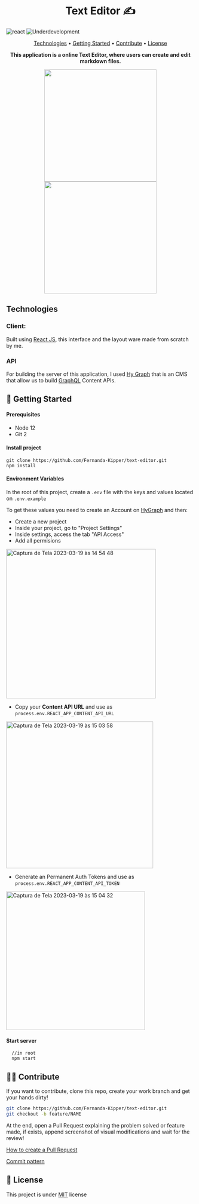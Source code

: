 <h1 align="center" style="font-weight: bold;">Text Editor ✍</h1>

![react](https://img.shields.io/badge/React-blue?style=flat&logo=react)
![Underdevelopment](https://img.shields.io/badge/GraphQL-e10098?style=flat&logo=graphql)


<p align="center">
 <a href="#tech">Technologies</a> • 
 <a href="#started">Getting Started</a> • 
 <a href="#contribute">Contribute</a> •
 <a href="#license">License</a>
</p>

<p align="center">
<b>This application is a online Text Editor, where users can create and edit markdown files.</b>
</p>

<p align="center">
    <img src="./.github/assets/file-edit.png" width="300px">
    <img src="./.github/assets/files.png" width="300px">
</p>


<h2 id="tech">Technologies</h2>

### Client:
  Built using [React JS](https://pt-br.reactjs.org/), this interface and the layout ware made from scratch by me.

### API
  For building the server of this application, I used [Hy Graph](https://hygraph.com/) that is an CMS that allow us to build [GraphQL](https://graphql.org/) Content APIs.

<h2 id="started">🚀 Getting Started</h2>

<h4> Prerequisites</h4>

- Node 12
- Git 2

<h4>Install project</h4>

```
git clone https://github.com/Fernanda-Kipper/text-editor.git
npm install
```

<h4>Environment Variables</h4>

In the root of this project, create a `.env` file with the keys and values located on `.env.example`

To get these values you need to create an Account on [HyGraph](https://app.hygraph.com/) and then:

- Create a new project
- Inside your project, go to "Project Settings"
- Inside settings, access the tab "API Access"
- Add all permisions

<img width="400" alt="Captura de Tela 2023-03-19 às 14 54 48" src="https://user-images.githubusercontent.com/61896274/226196900-5542dd52-0033-40fc-b17b-dbcb8cf9e790.png">

- Copy your **Content API URL** and use as `process.env.REACT_APP_CONTENT_API_URL`

<img width="393" alt="Captura de Tela 2023-03-19 às 15 03 58" src="https://user-images.githubusercontent.com/61896274/226197693-4ec3bb2e-12b3-44b5-8f69-bfa7256760eb.png">


- Generate an Permanent Auth Tokens and use as `process.env.REACT_APP_CONTENT_API_TOKEN`

<img width="371" alt="Captura de Tela 2023-03-19 às 15 04 32" src="https://user-images.githubusercontent.com/61896274/226197729-924da132-490d-4f6d-84bd-201fb54fa07b.png">



<h4>Start server</h4>

```
  //in root
  npm start
```

<h2 id="contribute">👩‍💻 Contribute</h2>

If you want to contribute, clone this repo, create your work branch and get your hands dirty!

```bash
git clone https://github.com/Fernanda-Kipper/text-editor.git
git checkout -b feature/NAME
```

 At the end, open a Pull Request explaining the problem solved or feature made, if exists, append screenshot of visual modifications and wait for the review!

[How to create a Pull Request](https://www.atlassian.com/br/git/tutorials/making-a-pull-request)

[Commit pattern](https://gist.github.com/joshbuchea/6f47e86d2510bce28f8e7f42ae84c716)


<h2 id="license">📃 License</h2>

This project is under [MIT](./.github/LICENSE) license



